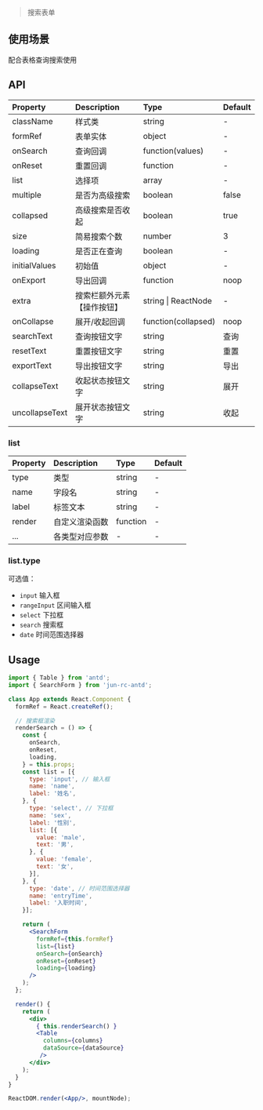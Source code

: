 > 搜索表单

## 使用场景
配合表格查询搜索使用

## API

| Property | Description | Type | Default |
| :------- | :---------- | :--- | :------ |
| className | 样式类 | string  | - |
| formRef | 表单实体 | object | - |
| onSearch | 查询回调 | function(values) | - |
| onReset | 重置回调 | function | - |
| list | 选择项 | array | - |
| multiple | 是否为高级搜索 | boolean | false |
| collapsed | 高级搜索是否收起 | boolean | true |
| size | 简易搜索个数 | number | 3 |
| loading | 是否正在查询 | boolean | - |
| initialValues | 初始值 | object | - |
| onExport | 导出回调 | function | noop |
| extra | 搜索栏额外元素【操作按钮】 | string \| ReactNode | - |
| onCollapse | 展开/收起回调 | function(collapsed) | noop |
| searchText | 查询按钮文字 | string | 查询 |
| resetText | 重置按钮文字 | string | 重置 |
| exportText | 导出按钮文字 | string | 导出 |
| collapseText | 收起状态按钮文字 | string | 展开 |
| uncollapseText | 展开状态按钮文字 | string | 收起 |

### list
| Property | Description | Type | Default |
| :------- | :---------- | :--- | :------ |
| type | 类型 | string | - |
| name | 字段名 | string | - |
| label | 标签文本 | string | - |
| render | 自定义渲染函数 | function | - |
| ... | 各类型对应参数 |- | - |

### list.type
可选值：

- `input` 输入框
- `rangeInput` 区间输入框
- `select` 下拉框
- `search` 搜索框
- `date` 时间范围选择器

## Usage

```jsx
import { Table } from 'antd';
import { SearchForm } from 'jun-rc-antd';

class App extends React.Component {
  formRef = React.createRef();

  // 搜索框渲染
  renderSearch = () => {
    const {
      onSearch,
      onReset,
      loading,
    } = this.props;
    const list = [{
      type: 'input', // 输入框
      name: 'name',
      label: '姓名',
    }, {
      type: 'select', // 下拉框
      name: 'sex',
      label: '性别',
      list: [{
        value: 'male',
        text: '男',
      }, {
        value: 'female',
        text: '女',
      }],
    }, {
      type: 'date', // 时间范围选择器
      name: 'entryTime',
      label: '入职时间',
    }];

    return (
      <SearchForm
        formRef={this.formRef}
        list={list}
        onSearch={onSearch}
        onReset={onReset}
        loading={loading}
      />
    );
  };

  render() {
    return (
      <div>
        { this.renderSearch() }
        <Table
          columns={columns}
          dataSource={dataSource}
         />
      </div>
    );
  }
}

ReactDOM.render(<App/>, mountNode);
```
